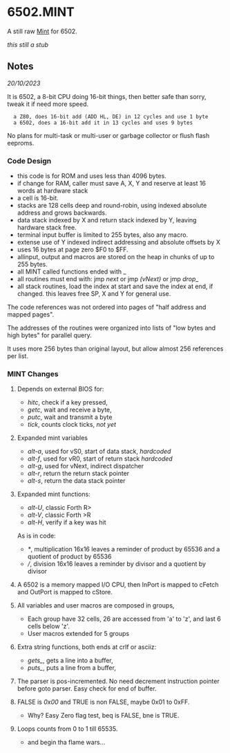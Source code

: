 # 6502.MINT

A still raw [Mint](https://github.com/monsonite/MINT) for 6502.

_this still a stub_

## Notes

_20/10/2023_

It is 6502, a 8-bit CPU doing 16-bit things, then better safe than sorry, tweak it if need more speed.

      a Z80, does 16-bit add (ADD HL, DE) in 12 cycles and use 1 byte  
      a 6502, does a 16-bit add it in 13 cycles and uses 9 bytes 

No plans for multi-task or multi-user or garbage collector or flush flash eeproms. 

### Code Design

   - this code is for ROM and uses less than 4096 bytes.
   - if change for RAM, caller must save A, X, Y and reserve at least 16 words at hardware stack 
   - a cell is 16-bit.
   - stacks are 128 cells deep and round-robin, using indexed absolute address and grows backwards.
   - data stack indexed by X and return stack indexed by Y, leaving hardware stack free.
   - terminal input buffer is limited to 255 bytes, also any macro.  
   - extense use of Y indexed indirect addressing and absolute offsets by X
   - uses 16 bytes at page zero $F0 to $FF.
   - allinput, output and  macros are stored on the heap in chunks of up to 255 bytes.
   - all MINT called functions ended with \_
   - all routines must end with: jmp _next_ or jmp _(vNext)_ or jmp _drop__ 
   - all stack routines, load the index at start and save the index at end, if changed. this leaves free SP, X and Y for general use.
   
The code references was not ordered into pages of "half address and mapped pages". 

The addresses of the routines were organized into lists of "low bytes and high bytes" for parallel query. 

It uses more 256 bytes than original layout, but allow almost 256 references per list.
     
### MINT Changes

1. Depends on external BIOS for:
      - _hitc_, check if a key pressed,
      - _getc_, wait and receive a byte,
      - _putc_, wait and transmit a byte
      - _tick_, counts clock ticks, *not yet*

2. Expanded mint variables
      - _alt-a_, used for vS0, start of data stack, *hardcoded*
      - _alt-f_, used for vR0, start of return stack  *hardcoded*
      - _alt-g_, used for vNext, indirect dispatcher  
      - _alt-r_, return the return stack pointer
      - _alt-s_, return the data stack pointer

3. Expanded mint functions:
      - _alt-U_, classic Forth R> 
      - _alt-V_, classic Forth >R 
      - _alt-H_, verify if a key was hit 

      As is in code:
   
      - _*_, multiplication 16x16 leaves a reminder of product by 65536 and a quotient of product by 65536
      - _/_, division 16x16 leaves a reminder by divisor and a quotient by divisor   

4. A 6502 is a memory mapped I/O CPU, then InPort is mapped to cFetch and OutPort is mapped to cStore.
  
5. All variables and user macros are composed in groups,
      - Each group have 32 cells, 26 are accessed from 'a' to 'z', and last 6 cells below 'z'.
      - User macros extended for 5 groups  

6. Extra string functions, both ends at crlf or asciiz:
      - _gets\__, gets a line into a buffer, 
      - _puts\__, puts a line from a buffer,  

7. The parser is pos-incremented. No need decrement instruction pointer before goto parser. Easy check for end of buffer.

8. FALSE is _0x00_ and TRUE is non FALSE, maybe 0x01 to 0xFF.
      - Why? Easy Zero flag test, beq is FALSE, bne is TRUE.

9. Loops counts from 0 to 1 till 65535.
      - and begin tha flame wars...

